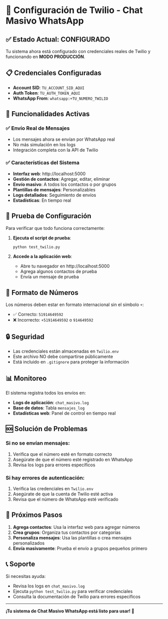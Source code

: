 # 🔧 Configuración de Twilio - Chat Masivo WhatsApp

## ✅ Estado Actual: CONFIGURADO

Tu sistema ahora está configurado con credenciales reales de Twilio y funcionando en **MODO PRODUCCIÓN**.

## 📋 Credenciales Configuradas

- **Account SID**: `TU_ACCOUNT_SID_AQUI`
- **Auth Token**: `TU_AUTH_TOKEN_AQUI`
- **WhatsApp From**: `whatsapp:+TU_NUMERO_TWILIO`

## 🚀 Funcionalidades Activas

### ✅ Envío Real de Mensajes
- Los mensajes ahora se envían por WhatsApp real
- No más simulación en los logs
- Integración completa con la API de Twilio

### ✅ Características del Sistema
- **Interfaz web**: http://localhost:5000
- **Gestión de contactos**: Agregar, editar, eliminar
- **Envío masivo**: A todos los contactos o por grupos
- **Plantillas de mensajes**: Personalizables
- **Logs detallados**: Seguimiento de envíos
- **Estadísticas**: En tiempo real

## 🧪 Prueba de Configuración

Para verificar que todo funciona correctamente:

1. **Ejecuta el script de prueba**:
   ```bash
   python test_twilio.py
   ```

2. **Accede a la aplicación web**:
   - Abre tu navegador en http://localhost:5000
   - Agrega algunos contactos de prueba
   - Envía un mensaje de prueba

## 📱 Formato de Números

Los números deben estar en formato internacional sin el símbolo `+`:
- ✅ Correcto: `51914649592`
- ❌ Incorrecto: `+51914649592` o `914649592`

## 🔒 Seguridad

- Las credenciales están almacenadas en `Twilio.env`
- Este archivo NO debe compartirse públicamente
- Está incluido en `.gitignore` para proteger la información

## 📊 Monitoreo

El sistema registra todos los envíos en:
- **Logs de aplicación**: `chat_masivo.log`
- **Base de datos**: Tabla `mensajes_log`
- **Estadísticas web**: Panel de control en tiempo real

## 🆘 Solución de Problemas

### Si no se envían mensajes:
1. Verifica que el número esté en formato correcto
2. Asegúrate de que el número esté registrado en WhatsApp
3. Revisa los logs para errores específicos

### Si hay errores de autenticación:
1. Verifica las credenciales en `Twilio.env`
2. Asegúrate de que la cuenta de Twilio esté activa
3. Revisa que el número de WhatsApp esté verificado

## 🎯 Próximos Pasos

1. **Agrega contactos**: Usa la interfaz web para agregar números
2. **Crea grupos**: Organiza tus contactos por categorías
3. **Personaliza mensajes**: Usa las plantillas o crea mensajes personalizados
4. **Envía masivamente**: Prueba el envío a grupos pequeños primero

## 📞 Soporte

Si necesitas ayuda:
- Revisa los logs en `chat_masivo.log`
- Ejecuta `python test_twilio.py` para verificar credenciales
- Consulta la documentación de Twilio para errores específicos

---

**¡Tu sistema de Chat Masivo WhatsApp está listo para usar! 🎉**
